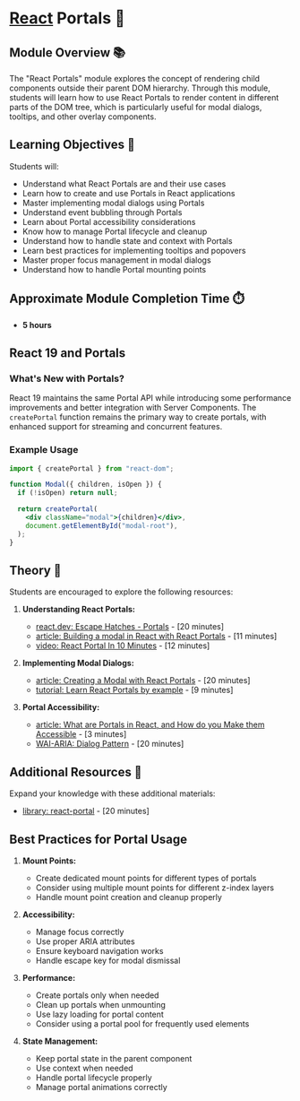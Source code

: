 # [React](https://github.com/rolling-scopes-school/tasks/tree/master/react) Portals 🌟

## Module Overview 📚

The "React Portals" module explores the concept of rendering child components outside their parent DOM hierarchy. Through this module, students will learn how to use React Portals to render content in different parts of the DOM tree, which is particularly useful for modal dialogs, tooltips, and other overlay components.

## Learning Objectives 🎯

Students will:

- Understand what React Portals are and their use cases
- Learn how to create and use Portals in React applications
- Master implementing modal dialogs using Portals
- Understand event bubbling through Portals
- Learn about Portal accessibility considerations
- Know how to manage Portal lifecycle and cleanup
- Understand how to handle state and context with Portals
- Learn best practices for implementing tooltips and popovers
- Master proper focus management in modal dialogs
- Understand how to handle Portal mounting points

## Approximate Module Completion Time ⏱️

- **5 hours**

## React 19 and Portals

### What's New with Portals?

React 19 maintains the same Portal API while introducing some performance improvements and better integration with Server Components. The `createPortal` function remains the primary way to create portals, with enhanced support for streaming and concurrent features.

### Example Usage

```jsx
import { createPortal } from "react-dom";

function Modal({ children, isOpen }) {
  if (!isOpen) return null;

  return createPortal(
    <div className="modal">{children}</div>,
    document.getElementById("modal-root"),
  );
}
```

## Theory 📖

Students are encouraged to explore the following resources:

1. **Understanding React Portals:**

   - [react.dev: Escape Hatches - Portals](https://react.dev/reference/react-dom/createPortal) - [20 minutes]
   - [article: Building a modal in React with React Portals](https://blog.logrocket.com/build-modal-with-react-portals/) - [11 minutes]
   - [video: React Portal In 10 Minutes](https://www.youtube.com/watch?v=LyLa7dU5tp8) - [12 minutes]

2. **Implementing Modal Dialogs:**

   - [article: Creating a Modal with React Portals](https://upmostly.com/tutorials/modal-components-react-custom-hooks) - [20 minutes]
   - [tutorial: Learn React Portals by example](https://blog.logrocket.com/learn-react-portals-example/) - [9 minutes]

3. **Portal Accessibility:**

   - [article: What are Portals in React, and How do you Make them Accessible](https://levelup.gitconnected.com/what-are-portals-in-react-and-how-do-you-make-them-accessible-ab2ad38d7734) - [3 minutes]
   - [WAI-ARIA: Dialog Pattern](https://www.w3.org/WAI/ARIA/apg/patterns/dialog-modal/) - [20 minutes]

## Additional Resources 📘

Expand your knowledge with these additional materials:

- [library: react-portal](https://github.com/tajo/react-portal) - [20 minutes]

## Best Practices for Portal Usage

1. **Mount Points:**

   - Create dedicated mount points for different types of portals
   - Consider using multiple mount points for different z-index layers
   - Handle mount point creation and cleanup properly

2. **Accessibility:**

   - Manage focus correctly
   - Use proper ARIA attributes
   - Ensure keyboard navigation works
   - Handle escape key for modal dismissal

3. **Performance:**

   - Create portals only when needed
   - Clean up portals when unmounting
   - Use lazy loading for portal content
   - Consider using a portal pool for frequently used elements

4. **State Management:**
   - Keep portal state in the parent component
   - Use context when needed
   - Handle portal lifecycle properly
   - Manage portal animations correctly
